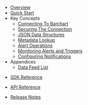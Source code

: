 * [Overview](/content/product_overview)
* [Quick Start](/content/quick_start)
* Key Concepts
	* [Connecting To Barchart](/content/concepts/connecting)
	* [Securing The Connection](/content/concepts/security)
	* [JSON Data Structures](/content/concepts/data_structures)
	* [Metadata Lookup](/content/concepts/operations)
	* [Alert Operations](/content/concepts/operations)
	* [Monitoring Alerts and Triggers](/content/concepts/triggers)
	* [Configuring Notifications](/content/concepts/notifications)
* Appendices
	* [Data Feed List](/content/appendices/data_feeds)
<!-- sdk_open -->
* [SDK Reference](/content/sdk_reference)
<!-- sdk_close -->
<!-- api_open -->
* [API Reference](/content/api_reference)
<!-- api_close -->
* [Release Notes](/content/release_notes)

